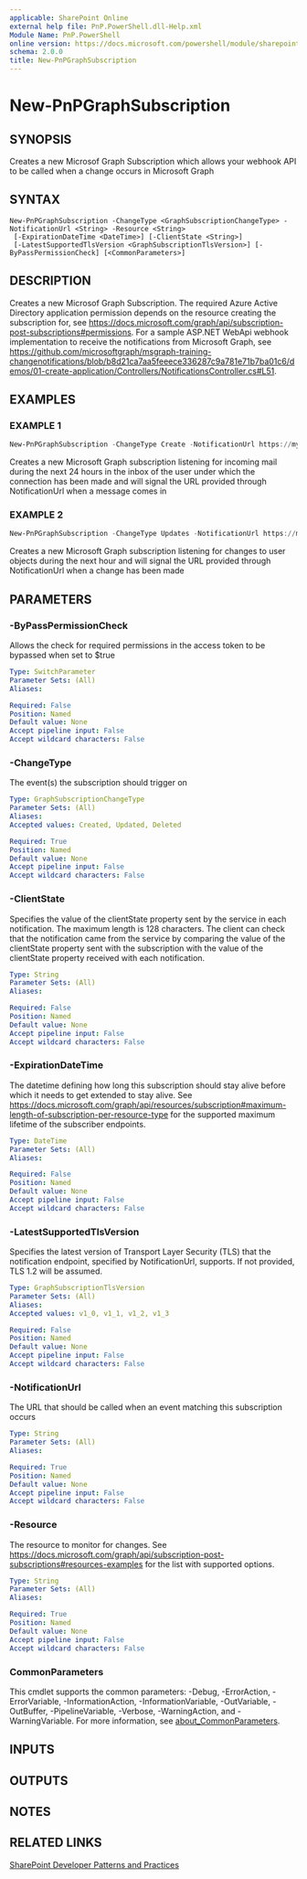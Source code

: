 ```yaml
---
applicable: SharePoint Online
external help file: PnP.PowerShell.dll-Help.xml
Module Name: PnP.PowerShell
online version: https://docs.microsoft.com/powershell/module/sharepoint-pnp/new-pnpgraphsubscription
schema: 2.0.0
title: New-PnPGraphSubscription
---
```


# New-PnPGraphSubscription

## SYNOPSIS
Creates a new Microsof Graph Subscription which allows your webhook API to be called when a change occurs in Microsoft Graph

## SYNTAX

```
New-PnPGraphSubscription -ChangeType <GraphSubscriptionChangeType> -NotificationUrl <String> -Resource <String>
 [-ExpirationDateTime <DateTime>] [-ClientState <String>]
 [-LatestSupportedTlsVersion <GraphSubscriptionTlsVersion>] [-ByPassPermissionCheck] [<CommonParameters>]
```

## DESCRIPTION
Creates a new Microsof Graph Subscription. The required Azure Active Directory application permission depends on the resource creating the subscription for, see https://docs.microsoft.com/graph/api/subscription-post-subscriptions#permissions. For a sample ASP.NET WebApi webhook implementation to receive the notifications from Microsoft Graph, see https://github.com/microsoftgraph/msgraph-training-changenotifications/blob/b8d21ca7aa5feeece336287c9a781e71b7ba01c6/demos/01-create-application/Controllers/NotificationsController.cs#L51.

## EXAMPLES

### EXAMPLE 1
```powershell
New-PnPGraphSubscription -ChangeType Create -NotificationUrl https://mywebapiservice/notifications -Resource "me/mailFolders('Inbox')/messages" -ExpirationDateTime (Get-Date).AddDays(1) -ClientState [Guid]::NewGuid().ToString()
```

Creates a new Microsoft Graph subscription listening for incoming mail during the next 24 hours in the inbox of the user under which the connection has been made and will signal the URL provided through NotificationUrl when a message comes in

### EXAMPLE 2
```powershell
New-PnPGraphSubscription -ChangeType Updates -NotificationUrl https://mywebapiservice/notifications -Resource "Users" -ExpirationDateTime (Get-Date).AddHours(1) -ClientState [Guid]::NewGuid().ToString()
```

Creates a new Microsoft Graph subscription listening for changes to user objects during the next hour and will signal the URL provided through NotificationUrl when a change has been made

## PARAMETERS

### -ByPassPermissionCheck
Allows the check for required permissions in the access token to be bypassed when set to $true

```yaml
Type: SwitchParameter
Parameter Sets: (All)
Aliases:

Required: False
Position: Named
Default value: None
Accept pipeline input: False
Accept wildcard characters: False
```

### -ChangeType
The event(s) the subscription should trigger on

```yaml
Type: GraphSubscriptionChangeType
Parameter Sets: (All)
Aliases:
Accepted values: Created, Updated, Deleted

Required: True
Position: Named
Default value: None
Accept pipeline input: False
Accept wildcard characters: False
```

### -ClientState
Specifies the value of the clientState property sent by the service in each notification. The maximum length is 128 characters. The client can check that the notification came from the service by comparing the value of the clientState property sent with the subscription with the value of the clientState property received with each notification.

```yaml
Type: String
Parameter Sets: (All)
Aliases:

Required: False
Position: Named
Default value: None
Accept pipeline input: False
Accept wildcard characters: False
```

### -ExpirationDateTime
The datetime defining how long this subscription should stay alive before which it needs to get extended to stay alive. See https://docs.microsoft.com/graph/api/resources/subscription#maximum-length-of-subscription-per-resource-type for the supported maximum lifetime of the subscriber endpoints.

```yaml
Type: DateTime
Parameter Sets: (All)
Aliases:

Required: False
Position: Named
Default value: None
Accept pipeline input: False
Accept wildcard characters: False
```

### -LatestSupportedTlsVersion
Specifies the latest version of Transport Layer Security (TLS) that the notification endpoint, specified by NotificationUrl, supports. If not provided, TLS 1.2 will be assumed.

```yaml
Type: GraphSubscriptionTlsVersion
Parameter Sets: (All)
Aliases:
Accepted values: v1_0, v1_1, v1_2, v1_3

Required: False
Position: Named
Default value: None
Accept pipeline input: False
Accept wildcard characters: False
```

### -NotificationUrl
The URL that should be called when an event matching this subscription occurs

```yaml
Type: String
Parameter Sets: (All)
Aliases:

Required: True
Position: Named
Default value: None
Accept pipeline input: False
Accept wildcard characters: False
```

### -Resource
The resource to monitor for changes. See https://docs.microsoft.com/graph/api/subscription-post-subscriptions#resources-examples for the list with supported options.

```yaml
Type: String
Parameter Sets: (All)
Aliases:

Required: True
Position: Named
Default value: None
Accept pipeline input: False
Accept wildcard characters: False
```

### CommonParameters
This cmdlet supports the common parameters: -Debug, -ErrorAction, -ErrorVariable, -InformationAction, -InformationVariable, -OutVariable, -OutBuffer, -PipelineVariable, -Verbose, -WarningAction, and -WarningVariable. For more information, see [about_CommonParameters](http://go.microsoft.com/fwlink/?LinkID=113216).

## INPUTS

## OUTPUTS

## NOTES

## RELATED LINKS

[SharePoint Developer Patterns and Practices](https://aka.ms/sppnp)